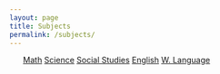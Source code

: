 ```yaml
---
layout: page
title: Subjects
permalink: /subjects/
---
```


<html>
<style>
ul li {display: inline-block;}
ul li:hover {background:white;
             color: #191970;}
ul li:hover ul {display: block;}
ul li ul {
  position: absolute;
  width: 200px;
  display: none;
  background: white;
}
ul li ul li {
  background: #DAA520;
  color: #191970;
  display: block;
  background: white;
}

</style>
<body>

<div>
  <ul class="button-list">
    <li class="button">
      <a href="#" color=white>Math</a>
        <ul>
          <li><a href="#">Algebra 1</a></li>
          <li><a href="#">Algebra 2</a></li>
          <li><a href="#">Geometry</a></li>
          <li><a href="#">Pre Calculus</a></li>
          <li><a href="#">Calculus</a></li>
        </ul>
    </li>
    <li class="button">
      <a href="#">Science</a>
      <ul>
        <li><a href="#">Biology</a></li>
        <li><a href="#">Chemistry</a></li>
        <li><a href="#">Environmental Science</a></li>
      </ul>
    </li>
    <li class="button">
      <a href="#">Social Studies</a>
        <ul>
          <li><a href="#">U.S. History</a></li>
          <li><a href="#">World History</a></li>
          <li><a href="#">Government</a></li>
        </ul>
    </li>
    <li class="button">
      <a href="#">English</a>
        <ul>
          <li><a href="#">Grammer</a></li>
          <li><a href="#">Link 2</a></li>
          <li><a href="#">Link 3</a></li>
        </ul>
    </li>
    <li class="button">
      <a href="#">W. Language</a>
        <ul>
          <li><a href="#">Spanish</a></li>
          <li><a href="#">Dutch</a></li>
          <li><a href="#">Telugu</a></li>
        </ul>
    </li>
    <li>


